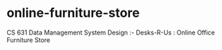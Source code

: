 # online-furniture-store
CS 631 Data Management System Design :- Desks-R-Us : Online Office Furniture Store

